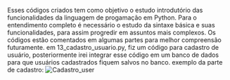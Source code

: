 Esses códigos criados tem como objetivo o estudo introdutório das funcionalidades da linguagem de progamação em Python. Para o entendimento completo é necessário o estudo da sintaxe básica e suas funcionalidades, para assim progredir em assuntos mais complexos.
Os códigos estão comentados em algumas partes para melhor compreensão futuramente.
em 13_cadastro_usuario.py, fiz um código para cadastro de usuário, posteriormente irei integrar esse código em um banco de dados para que usuários cadastrados fiquem salvos no banco.
exemplo da parte de cadastro:
![Cadastro_user](https://github.com/user-attachments/assets/40d7b2dd-8f04-4756-9abb-29ac794d7241)
